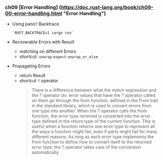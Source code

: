 ### ch09 [Error Handling] (https://doc.rust-lang.org/book/ch09-00-error-handling.html "Error Handling")

* Using panic! Backtrace

      `RUST_BACKTRACE=1 cargo run`
      
* Recoverable Errors with Result

     * matching on different Errors
     * shortcut: `unwrap` `expect` `unwrap_or_else`
     
* Propagating Errors

     * return Result
     * shortcut `?` operator
         > There is a difference between what the match expression and the ? operator do: error values that have the ? operator called on them go through the from function, defined in the From trait in the standard library, which is used to convert errors from one type into another. When the ? operator calls the from function, the error type received is converted into the error type defined in the return type of the current function. This is useful when a function returns one error type to represent all the ways a function might fail, even if parts might fail for many different reasons. As long as each error type implements the from function to define how to convert itself to the returned error type, the ? operator takes care of the conversion automatically.
         
